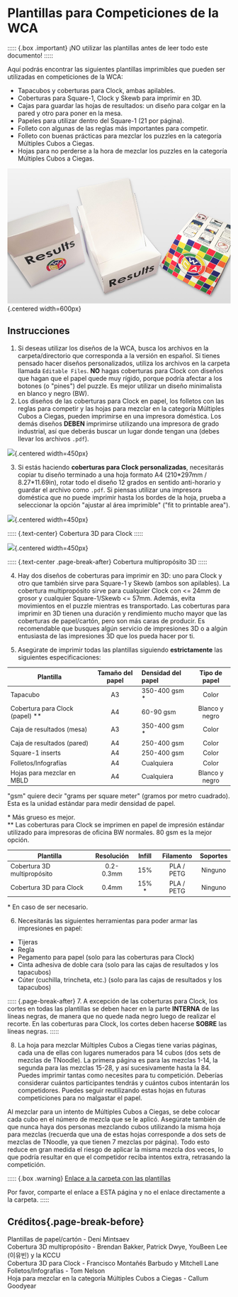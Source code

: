 # Plantillas para Competiciones de la WCA

::::: {.box .important}
¡NO utilizar las plantillas antes de leer todo este documento!
:::::

Aquí podrás encontrar las siguientes plantillas imprimibles que pueden ser utilizadas en competiciones de la WCA:

- Tapacubos y coberturas para Clock, ambas apilables.
- Coberturas para Square-1, Clock y Skewb para imprimir en 3D.
- Cajas para guardar las hojas de resultados: un diseño para colgar en la pared y otro para poner en la mesa.
- Papeles para utilizar dentro del Square-1 (21 por página).
- Folleto con algunas de las reglas más importantes para competir.
- Folleto con buenas prácticas para mezclar los puzzles en la categoría Múltiples Cubos a Ciegas.
- Hojas para no perderse a la hora de mezclar los puzzles en la categoría Múltiples Cubos a Ciegas.

![](images/results_boxes_and_cube_cover.jpg){.centered width=600px}

## Instrucciones

1. Si deseas utilizar los diseños de la WCA, busca los archivos en la carpeta/directorio que corresponda a la versión en español. Si tienes pensado hacer diseños personalizados, utiliza los archivos en la carpeta llamada `Editable Files`. **NO** hagas coberturas para Clock con diseños que hagan que el papel quede muy rígido, porque podría afectar a los botones (o "pines") del puzzle. Es mejor utilizar un diseño minimalista en blanco y negro (BW).
2. Los diseños de las coberturas para Clock en papel, los folletos con las reglas para competir y las hojas para mezclar en la categoría Múltiples Cubos a Ciegas, pueden imprimirse en una impresora doméstica. Los demás diseños **DEBEN** imprimirse utilizando una impresora de grado industrial, así que deberás buscar un lugar donde tengan una (debes llevar los archivos `.pdf`).

![](images/paper_clock_covers.jpg){.centered width=450px}

3. Si estás haciendo **coberturas para Clock personalizadas**, necesitarás copiar tu diseño terminado a una hoja formato A4 (210\*297mm / 8.27\*11.69in), rotar todo el diseño 12 grados en sentido anti-horario y guardar el archivo como `.pdf`. Si piensas utilizar una impresora doméstica que no puede imprimir hasta los bordes de la hoja, prueba a seleccionar la opción "ajustar al área imprimible" ("fit to printable area").

![](images/clock_in_3d_cover.jpg){.centered width=450px}

::::: {.text-center}
Cobertura 3D para Clock
:::::

![](images/sq1_in_3d_cover.jpg){.centered width=450px}

::::: {.text-center .page-break-after}
Cobertura multipropósito 3D
:::::

4. Hay dos diseños de coberturas para imprimir en 3D: uno para Clock y otro que también sirve para Square-1 y Skewb (ambos son apilables). La cobertura multipropósito sirve para cualquier Clock con <= 24mm de grosor y cualquier Square-1/Skewb <= 57mm. Además, evita movimientos en el puzzle mientras es transportado. Las coberturas para imprimir en 3D tienen una duración y rendimiento mucho mayor que las coberturas de papel/cartón, pero son más caras de producir. Es recomendable que busques algún servicio de impresiones 3D o a algún entusiasta de las impresiones 3D que los pueda hacer por ti.

5. Asegúrate de imprimir todas las plantillas siguiendo **estrictamente** las siguientes especificaciones:

| Plantilla                         | Tamaño del papel | Densidad del papel | Tipo de papel  |
| --------------------------------- | :--------------: | :----------------- | :------------: |
| Tapacubo                          |        A3        | 350-400 gsm \*     |     Color      |
| Cobertura para Clock (papel) \*\* |        A4        | 60-90 gsm          | Blanco y negro |
| Caja de resultados (mesa)         |        A3        | 350-400 gsm \*     |     Color      |
| Caja de resultados (pared)        |        A4        | 250-400 gsm        |     Color      |
| Square-1 inserts                  |        A4        | 250-400 gsm        |     Color      |
| Folletos/Infografías              |        A4        | Cualquiera         |     Color      |
| Hojas para mezclar en MBLD        |        A4        | Cualquiera         | Blanco y negro |

"gsm" quiere decir "grams per square meter" (gramos por metro cuadrado). Esta es la unidad estándar para medir densidad de papel.

\* Más grueso es mejor.<br/>
\*\* Las coberturas para Clock se imprimen en papel de impresión estándar utilizado para impresoras de oficina BW normales. 80 gsm es la mejor opción.

| Plantilla                           | Resolución |  Infill  | Filamento  |  Soportes  |
| ----------------------------------- | :--------: | :------: | :--------: | :--------: |
| Cobertura 3D multipropósito         | 0.2-0.3mm  |   15%    | PLA / PETG |  Ninguno   |
| Cobertura 3D para Clock             |   0.4mm    |   15% \* | PLA / PETG |  Ninguno   |

\* En caso de ser necesario.

6. Necesitarás las siguientes herramientas para poder armar las impresiones en papel:

- Tijeras
- Regla
- Pegamento para papel (solo para las coberturas para Clock)
- Cinta adhesiva de doble cara (solo para las cajas de resultados y los tapacubos)
- Cúter (cuchilla, trincheta, etc.) (solo para las cajas de resultados y los tapacubos)

::::: {.page-break-after}
7. A excepción de las coberturas para Clock, los cortes en todas las plantillas se deben hacer en la parte **INTERNA** de las líneas negras, de manera que no quede nada negro luego de realizar el recorte. En las coberturas para Clock, los cortes deben hacerse **SOBRE** las líneas negras.
:::::

8. La hoja para mezclar Múltiples Cubos a Ciegas tiene varias páginas, cada una de ellas con lugares numerados para 14 cubos (dos sets de mezclas de TNoodle). La primera página es para las mezclas 1-14, la segunda para las mezclas 15-28, y así sucesivamente hasta la 84. Puedes imprimir tantas como necesites para tu competición. Deberías considerar cuántos participantes tendrás y cuántos cubos intentarán los competidores. Puedes seguir reutilizando estas hojas en futuras competiciones para no malgastar el papel.

Al mezclar para un intento de Múltiples Cubos a Ciegas, se debe colocar cada cubo en el número de mezcla que se le aplicó. Asegúrate también de que nunca haya dos personas mezclando cubos utilizando la misma hoja para mezclas (recuerda que una de estas hojas corresponde a dos sets de mezclas de TNoodle, ya que tienen 7 mezclas por página). Todo esto reduce en gran medida el riesgo de aplicar la misma mezcla dos veces, lo que podría resultar en que el competidor reciba intentos extra, retrasando la competición.

::::: {.box .warning}
[Enlace a la carpeta con las plantillas](https://drive.google.com/drive/folders/1EVqEWSqruZ8_vEJpUmqhFUqaikzgUkkP?usp=sharing)

Por favor, comparte el enlace a ESTA página y no el enlace directamente a la carpeta.
:::::

## Créditos{.page-break-before}

Plantillas de papel/cartón - Deni Mintsaev<br/>
Cobertura 3D multipropósito - Brendan Bakker, Patrick Dwye, YouBeen Lee (이유빈) y la KCCU<br/>
Cobertura 3D para Clock - Francisco Montañés Barbudo y Mitchell Lane<br/>
Folletos/Infografías - Tom Nelson<br/>
Hoja para mezclar en la categoría Múltiples Cubos a Ciegas - Callum Goodyear
